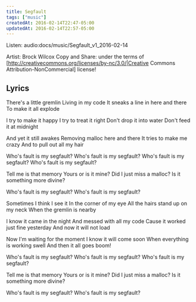 ```yaml
---
title: Segfault
tags: ["music"]
createdAt: 2016-02-14T22:47-05:00
updatedAt: 2016-02-14T22:57-05:00
---
```


Listen: audio:docs/music/Segfault_v1_2016-02-14

Artist: Brock Wilcox
Copy and Share: under the terms of [http://creativecommons.org/licenses/by-nc/3.0/|Creative Commons Attribution-NonCommercial] license!

## Lyrics

There's a little gremlin
Living in my code
It sneaks a line in here and there
To make it all explode

I try to make it happy
I try to treat it right
Don't drop it into water
Don't feed it at midnight

And yet it still awakes
Removing malloc here and there
It tries to make me crazy
And to pull out all my hair

Who's fault is my segfault?
Who's fault is my segfault?
Who's fault is my segfault?
Who's fault is my segfault?

Tell me is that memory
Yours or is it mine?
Did I just miss a malloc?
Is it something more divine?

Who's fault is my segfault?
Who's fault is my segfault?

Sometimes I think I see it
In the corner of my eye
All the hairs stand up on my neck
When the gremlin is nearby

I know it came in the night
And messed with all my code
Cause it worked just fine yesterday
And now it will not load

Now I'm waiting for the moment
I know it will come soon
When everything is working swell
And then it all goes boom!

Who's fault is my segfault?
Who's fault is my segfault?
Who's fault is my segfault?

Tell me is that memory
Yours or is it mine?
Did I just miss a malloc?
Is it something more divine?

Who's fault is my segfault?
Who's fault is my segfault?


